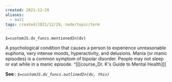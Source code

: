 ```yaml
---
created: 2021-12-29 
aliases:
  - null
tags: created/2021/12/29, node/topic/term
---
```

`$=customJS.dv_funcs.mentionedIn(dv)`

A psychological condition that causes a person to experience unreasonable euphoria, very intense moods, hyperactivity, and delusions. Mania (or manic episodes) is a common symptom of bipolar disorder. People may not sleep or eat while in a manic episode.
 ^[[[course_Dr. K's Guide to Mental Health]]]

**See**::
*`$=customJS.dv_funcs.outlinedIn(dv, this)`*